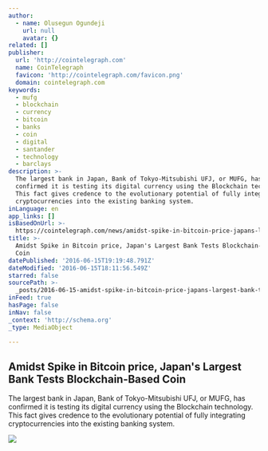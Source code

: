 ```yaml
---
author:
  - name: Olusegun Ogundeji
    url: null
    avatar: {}
related: []
publisher:
  url: 'http://cointelegraph.com'
  name: CoinTelegraph
  favicon: 'http://cointelegraph.com/favicon.png'
  domain: cointelegraph.com
keywords:
  - mufg
  - blockchain
  - currency
  - bitcoin
  - banks
  - coin
  - digital
  - santander
  - technology
  - barclays
description: >-
  The largest bank in Japan, Bank of Tokyo-Mitsubishi UFJ, or MUFG, has
  confirmed it is testing its digital currency using the Blockchain technology.
  This fact gives credence to the evolutionary potential of fully integrating
  cryptocurrencies into the existing banking system.
inLanguage: en
app_links: []
isBasedOnUrl: >-
  https://cointelegraph.com/news/amidst-spike-in-bitcoin-price-japans-largest-bank-tests-blockchain-based-coin
title: >-
  Amidst Spike in Bitcoin price, Japan's Largest Bank Tests Blockchain-Based
  Coin
datePublished: '2016-06-15T19:19:48.791Z'
dateModified: '2016-06-15T18:11:56.549Z'
starred: false
sourcePath: >-
  _posts/2016-06-15-amidst-spike-in-bitcoin-price-japans-largest-bank-tests-bl.md
inFeed: true
hasPage: false
inNav: false
_context: 'http://schema.org'
_type: MediaObject

---
```

<article style=""><h1>Amidst Spike in Bitcoin price, Japan's Largest Bank Tests Blockchain-Based Coin</h1><p>The largest bank in Japan, Bank of Tokyo-Mitsubishi UFJ, or MUFG, has confirmed it is testing its digital currency using the Blockchain technology. This fact gives credence to the evolutionary potential of fully integrating cryptocurrencies into the existing banking system.</p><img src="http://cointelegraph.com/images/725_aHR0cDovL2NvaW50ZWxlZ3JhcGguY29tL3N0b3JhZ2UvdXBsb2Fkcy92aWV3LzhjZmE5NTEzYjAzMmQ0MmU3YTYyM2Q5MmRlODA0OGE0LmpwZw==.jpg" /></article>